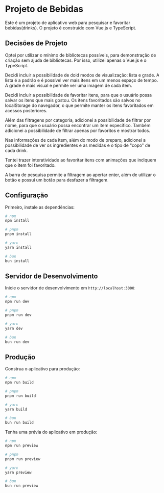 # Projeto de Bebidas

Este é um projeto de aplicativo web para pesquisar e favoritar bebidas(drinks). O projeto é construído com Vue.js e TypeScript.

## Decisões de Projeto

Optei por utilizar o mínimo de bibliotecas possíveis, para demonstração de criação sem ajuda de bibliotecas. Por isso, utilizei apenas o Vue.js e o TypeScript.

Decidi incluir a possibilidade de doid modos de visualização: lista e grade. A lista é a padrão e é possível ver mais itens em um menos espaço de tempo. A grade é mais visual e permite ver uma imagem de cada item.

Decidi incluir a possibilidade de favoritar itens, para que o usuário possa salvar os itens que mais gostou. Os itens favoritados são salvos no localStorage do navegador, o que permite manter os itens favoritados em acessos posteriores.

Além das filtragens por categoria, adicionei a possibilidade de filtrar por nome, para que o usuário possa encontrar um item específico. Também adicionei a possibilidade de filtrar apenas por favoritos e mostrar todos.

Nas informações de cada item, além do modo de preparo, adicionei a possibilidade de ver os ingredientes e as medidas e o tipo de "copo" de cada drink.

Tentei trazer interatividade ao favoritar itens com animações que indiquem que o item foi favoritado.

A barra de pesquisa permite a filtragem ao apertar enter, além de utilizar o botão e possuí um botão para desfazer a filtragem.

## Configuração

Primeiro, instale as dependências:

```bash
# npm
npm install

# pnpm
pnpm install

# yarn
yarn install

# bun
bun install
```

## Servidor de Desenvolvimento

Inicie o servidor de desenvolvimento em `http://localhost:3000`:

```bash
# npm
npm run dev

# pnpm
pnpm run dev

# yarn
yarn dev

# bun
bun run dev
```

## Produção

Construa o aplicativo para produção:

```bash
# npm
npm run build

# pnpm
pnpm run build

# yarn
yarn build

# bun
bun run build
```

Tenha uma prévia do aplicativo em produção:

```bash
# npm
npm run preview

# pnpm
pnpm run preview

# yarn
yarn preview

# bun
bun run preview
```


